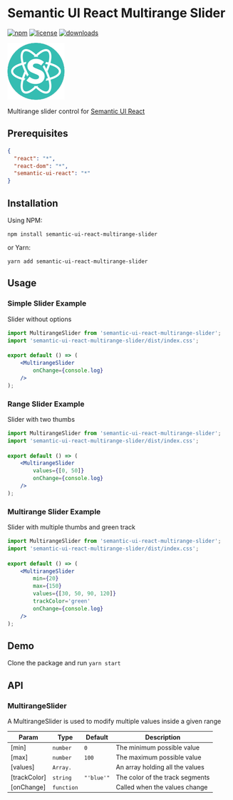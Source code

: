 # Semantic UI React Multirange Slider

[![npm](https://img.shields.io/npm/v/semantic-ui-react-multirange-slider.svg)](https://www.npmjs.com/package/semantic-ui-react-multirange-slider)
[![license](https://img.shields.io/github/license/artevelde-uas/semantic-ui-react-multirange-slider.svg)](https://spdx.org/licenses/ISC)
[![downloads](https://img.shields.io/npm/dt/semantic-ui-react-multirange-slider.svg)](https://www.npmjs.com/package/semantic-ui-react-multirange-slider)

![Semantic UI logo](/docs/semantic-ui-logo.png)

Multirange slider control for [Semantic UI React](https://react.semantic-ui.com/)

## Prerequisites

```json
{
  "react": "*",
  "react-dom": "*",
  "semantic-ui-react": "*"
}
```

## Installation

Using NPM:

```shell
npm install semantic-ui-react-multirange-slider
```

or Yarn:

```shell
yarn add semantic-ui-react-multirange-slider
```

## Usage

### Simple Slider Example

Slider without options

```jsx
import MultirangeSlider from 'semantic-ui-react-multirange-slider';
import 'semantic-ui-react-multirange-slider/dist/index.css';

export default () => (
    <MultirangeSlider
        onChange={console.log}
    />
);
```

### Range Slider Example

Slider with two thumbs

```jsx
import MultirangeSlider from 'semantic-ui-react-multirange-slider';
import 'semantic-ui-react-multirange-slider/dist/index.css';

export default () => (
    <MultirangeSlider
        values={[0, 50]}
        onChange={console.log}
    />
);
```

### Multirange Slider Example

Slider with multiple thumbs and green track

```jsx
import MultirangeSlider from 'semantic-ui-react-multirange-slider';
import 'semantic-ui-react-multirange-slider/dist/index.css';

export default () => (
    <MultirangeSlider
        min={20}
        max={150}
        values={[30, 50, 90, 120]}
        trackColor='green'
        onChange={console.log}
    />
);
```

## Demo

Clone the package and run `yarn start`

## API

<a name="module_MultirangeSlider"></a>

### MultirangeSlider

A MultirangeSlider is used to modify multiple values inside a given range

| Param | Type | Default | Description |
| --- | --- | --- | --- |
| [min] | <code>number</code> | <code>0</code> | The minimum possible value |
| [max] | <code>number</code> | <code>100</code> | The maximum possible value |
| [values] | <code>Array.<number></code> |  | An array holding all the values |
| [trackColor] | <code>string</code> | <code>"'blue'"</code> | The color of the track segments |
| [onChange] | <code>function</code> |  | Called when the values change |

